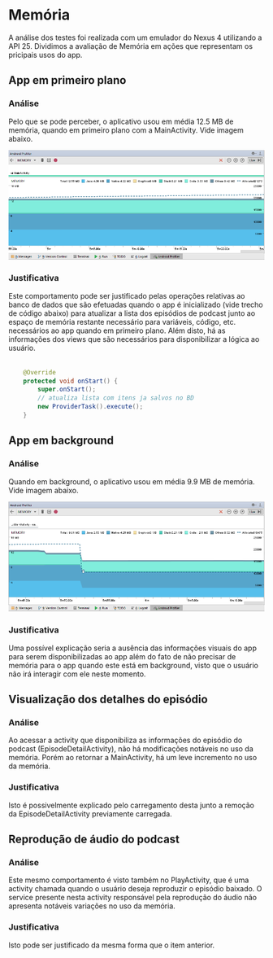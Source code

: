 # Memória

A análise dos testes foi realizada com um emulador do Nexus 4 utilizando a API 25. Dividimos a avaliação de Memória em ações que representam os pricipais usos do app.

## App em primeiro plano

### Análise

Pelo que se pode perceber, o aplicativo usou em média 12.5 MB de memória, quando em primeiro plano com a MainActivity. Vide imagem abaixo.

![Alt memory_main_activity](Imgs/memory_main_activity.PNG)

### Justificativa

Este comportamento pode ser justificado pelas operações relativas ao banco de dados que são efetuadas quando o app é inicializado (vide trecho de código abaixo) para atualizar a lista dos episódios de podcast junto ao espaço de memória restante necessário para variáveis, código, etc. necessários ao app quando em primeiro plano. Além disto, há as informações dos views que são necessários para disponibilizar a lógica ao usuário.

```java

	@Override
    protected void onStart() {
        super.onStart();
        // atualiza lista com itens ja salvos no BD
        new ProviderTask().execute();
    }

```


## App em background

### Análise

Quando em background, o aplicativo usou em média 9.9 MB de memória. Vide imagem abaixo.

![Alt memory_main_background](Imgs/memory_main_background.PNG)

### Justificativa

Uma possível explicação seria a ausência das informações visuais do app para serem disponibilizadas ao app além do fato de não precisar de memória para o app quando este está em background, visto que o usuário não irá interagir com ele neste momento.

## Visualização dos detalhes do episódio

### Análise

Ao acessar a activity que disponibiliza as informações do episódio do podcast (EpisodeDetailActivity), não há modificações notáveis no uso da memória. Porém ao retornar a MainActivity, há um leve incremento no uso da memória.

### Justificativa

Isto é possivelmente explicado pelo carregamento desta junto a remoção da EpisodeDetailActivity previamente carregada.

## Reprodução de áudio do podcast

### Análise

Este mesmo comportamento é visto também no PlayActivity, que é uma activity chamada quando o usuário deseja reproduzir o episódio baixado. O service presente nesta activity responsável pela reprodução do áudio não apresenta notáveis variações no uso da memória.

### Justificativa

Isto pode ser justificado da mesma forma que o item anterior.